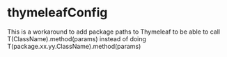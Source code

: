 # thymeleafConfig
This is a workaround to add package paths to Thymeleaf to be able to call   
   T(ClassName).method(params)   instead of doing   T(package.xx.yy.ClassName).method(params)  
